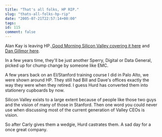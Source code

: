 ```yaml
---
title: "That's all folks, HP RIP."
slug: "thats-all-folks-hp-rip"
date: "2005-07-21T22:57:14+00:00"
tags:
id: 115
comment: false
---
```


Alan Kay is leaving HP.[ Good Morning Silicon Valley covering it here](http://blogs.siliconvalley.com/gmsv/2005/07/hewlettpackards.html) and [Dan Gillmor here](http://bayosphere.com/blog/dangillmor/072105/alan_kay).

In a few years time, they'll be just another Sperry, Digital or Data General, picked up for chump change by someone like EMC.

A few years back on an EI/Stanford training course I did in Palo Alto, we were shown around HP. They still had Bill and Dave's offices exactly the way they were when they retired. I guess Hurd has converted them into stationery cupboards by now.

Silicon Valley exists to a large extent because of people like those two guys and the vision of many of those in Stanford. Then one word you could never use when discussing most of the current generation of Valley CEOs is vision.

So after Carly gives them a wedgie, Hurd castrates them. A sad day for a once great company.


